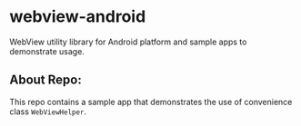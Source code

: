 # webview-android
WebView utility library for Android platform and sample apps to demonstrate usage.

## About Repo:
This repo contains a sample app that demonstrates the use of convenience class `WebViewHelper`.